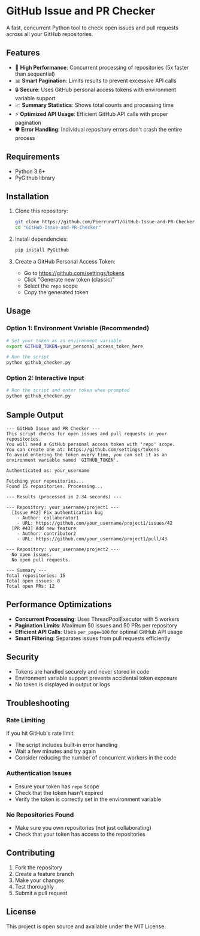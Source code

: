 # GitHub Issue and PR Checker

A fast, concurrent Python tool to check open issues and pull requests across all your GitHub repositories.

## Features

- 🚀 **High Performance**: Concurrent processing of repositories (5x faster than sequential)
- 📊 **Smart Pagination**: Limits results to prevent excessive API calls
- 🔒 **Secure**: Uses GitHub personal access tokens with environment variable support
- 📈 **Summary Statistics**: Shows total counts and processing time
- ⚡ **Optimized API Usage**: Efficient GitHub API calls with proper pagination
- 🛡️ **Error Handling**: Individual repository errors don't crash the entire process

## Requirements

- Python 3.6+
- PyGithub library

## Installation

1. Clone this repository:
   ```bash
   git clone https://github.com/PierrunoYT/GitHub-Issue-and-PR-Checker.git
   cd "GitHub-Issue-and-PR-Checker"
   ```

2. Install dependencies:
   ```bash
   pip install PyGithub
   ```

3. Create a GitHub Personal Access Token:
   - Go to https://github.com/settings/tokens
   - Click "Generate new token (classic)"
   - Select the `repo` scope
   - Copy the generated token

## Usage

### Option 1: Environment Variable (Recommended)
```bash
# Set your token as an environment variable
export GITHUB_TOKEN=your_personal_access_token_here

# Run the script
python github_checker.py
```

### Option 2: Interactive Input
```bash
# Run the script and enter token when prompted
python github_checker.py
```

## Sample Output

```
--- GitHub Issue and PR Checker ---
This script checks for open issues and pull requests in your repositories.
You will need a GitHub personal access token with 'repo' scope.
You can create one at: https://github.com/settings/tokens
To avoid entering the token every time, you can set it as an environment variable named 'GITHUB_TOKEN'.

Authenticated as: your_username

Fetching your repositories...
Found 15 repositories. Processing...

--- Results (processed in 2.34 seconds) ---

--- Repository: your_username/project1 ---
  [Issue #42] Fix authentication bug
    - Author: collaborator1
    - URL: https://github.com/your_username/project1/issues/42
  [PR #43] Add new feature
    - Author: contributor2
    - URL: https://github.com/your_username/project1/pull/43

--- Repository: your_username/project2 ---
  No open issues.
  No open pull requests.

--- Summary ---
Total repositories: 15
Total open issues: 8
Total open PRs: 12
```

## Performance Optimizations

- **Concurrent Processing**: Uses ThreadPoolExecutor with 5 workers
- **Pagination Limits**: Maximum 50 issues and 50 PRs per repository
- **Efficient API Calls**: Uses `per_page=100` for optimal GitHub API usage
- **Smart Filtering**: Separates issues from pull requests efficiently

## Security

- Tokens are handled securely and never stored in code
- Environment variable support prevents accidental token exposure
- No token is displayed in output or logs

## Troubleshooting

### Rate Limiting
If you hit GitHub's rate limit:
- The script includes built-in error handling
- Wait a few minutes and try again
- Consider reducing the number of concurrent workers in the code

### Authentication Issues
- Ensure your token has `repo` scope
- Check that the token hasn't expired
- Verify the token is correctly set in the environment variable

### No Repositories Found
- Make sure you own repositories (not just collaborating)
- Check that your token has access to the repositories

## Contributing

1. Fork the repository
2. Create a feature branch
3. Make your changes
4. Test thoroughly
5. Submit a pull request

## License

This project is open source and available under the MIT License.
